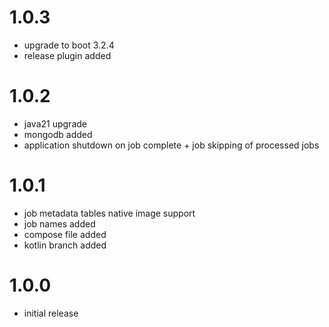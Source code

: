 # 1.0.3
- upgrade to boot 3.2.4
- release plugin added

# 1.0.2
- java21 upgrade
- mongodb added
- application shutdown on job complete + job skipping of processed jobs

# 1.0.1
- job metadata tables native image support
- job names added
- compose file added
- kotlin branch added

# 1.0.0
- initial release